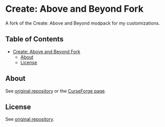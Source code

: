 # Create: Above and Beyond Fork #

A fork of the Create: Above and Beyond modpack for my customizations.

<!-- omit in toc -->
## Table of Contents ##

* [Create: Above and Beyond Fork](#create-above-and-beyond-fork)
    * [About](#about)
    * [License](#license)

## About ##

See [original repository](https://github.com/simibubi/Above-and-Beyond) or the
[CurseForge page](https://www.curseforge.com/minecraft/modpacks/create-above-and-beyond).

## License ##

See [original repository](https://github.com/simibubi/Above-and-Beyond).
